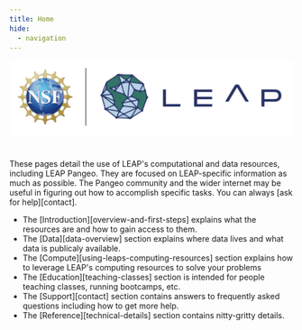 ```yaml
---
title: Home
hide:
  - navigation
---
```


![Image title](./assets/NSF_LEAP_joint_logo.svg)

# 

These pages detail the use of LEAP's computational and data resources, including LEAP Pangeo. They are focused on
LEAP-specific information as much as possible. The Pangeo community and the wider internet may be useful
in figuring out how to accomplish specific tasks. You can always [ask for help][contact].

- The [Introduction][overview-and-first-steps] explains what the resources are and how to gain access to them.
- The [Data][data-overview] section explains where data lives and what data is publicaly available.
- The [Compute][using-leaps-computing-resources] section explains how to leverage LEAP's computing resources to solve your problems
- The [Education][teaching-classes] section is intended for people teaching classes, running bootcamps, etc.
- The [Support][contact] section contains answers to frequently asked questions including how to get more help.
- The [Reference][technical-details] section contains nitty-gritty details.
